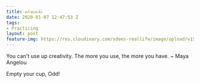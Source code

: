 ```yaml
---
title: แก้วและน้ำ
date: 2020-01-07 12:47:53 Z
tags:
- Practicing
layout: post
feature-img: https://res.cloudinary.com/sdees-reallife/image/upload/v1555658919/sample_feature_img.png
---
```


You can't use up creativity. The more you use, the more you have. ~ Maya Angelou

<i class="fa fa-child" style="color:plum"></i>

Empty your cup, Odd!
